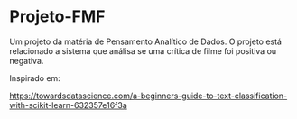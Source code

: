 # Projeto-FMF
Um projeto da matéria de Pensamento Analítico de Dados. O projeto está relacionado a sistema que análisa se uma crítica de filme foi positiva ou negativa.

Inspirado em:

https://towardsdatascience.com/a-beginners-guide-to-text-classification-with-scikit-learn-632357e16f3a
